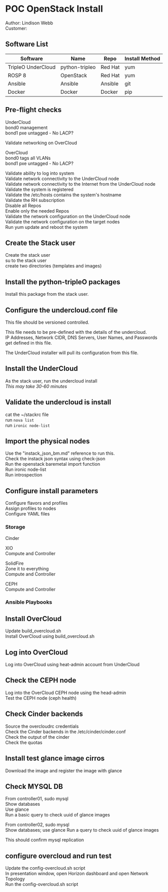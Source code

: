 # POC OpenStack Install

Author: Lindison Webb  
Customer:  

## Software List  

Software | Name | Repo | Install Method
--- | --- | --- | ---
TripleO UnderCloud | python-tripleo | Red Hat | yum
ROSP 8 | OpenStack | Red Hat | yum
Ansible | Ansible | Ansible | git
Docker | Docker | Docker | pip

## Pre-flight checks

UnderCloud  
bond0 management  
bond1 pxe untagged - No LACP?  

Validate networking on OverCloud  

OverCloud  
bond0 tags all VLANs  
bond1 pxe untagged  - No LACP?  

Validate ability to log into system  
Validate network connectivity to the UnderCloud node  
Validate network connectivity to the Internet from the UnderCloud node  
Validate the system is registered  
Validate the /etc/hosts contains the system's hostname  
Validate the RH subscription  
Disable all Repos  
Enable only the needed Repos  
Validate the network configuration on the UnderCloud node  
Validate the network configuration on the target nodes  
Run yum update and reboot the system  

## Create the Stack user
Create the stack user  
su to the stack user  
create two directories (templates and images)  

## Install the python-tripleO packages  

Install this package from the stack user.  

## Configure the undercloud.conf file  

This file should be versioned controlled.  

This file needs to be pre-defined with the details of the undercloud.  
IP Addresses, Network CIDR, DNS Servers, User Names, and Passwords get
defined in this file.  

The UnderCloud installer will pull its configuration from this file.  

## Install the UnderCloud  

As the stack user, run the undercloud install  
*This may take 30-60 minutes*  

## Validate the undercloud is install  

cat the ~/stackrc file  
run `nova list`  
run `ironic node-list`  

## Import the physical nodes  

Use the "instack_json_bm.md" reference to run this.  
Check the instack json syntax using check-json  
Run the openstack baremetal import function  
Run ironic node-list  
Run introspection  

## Configure install parameters

Configure flavors and profiles  
Assign profiles to nodes  
Configure YAML files  

### Storage

Cinder  

XIO  
Compute and Controller  

SolidFire  
Zone it to everything  
Compute and Controller  

CEPH  
Compute and Controller  

### Ansible Playbooks  

## Install OverCloud

Update build_overcloud.sh  
Install OverCloud using build_overcloud.sh  

## Log into OverCloud

Log into OverCloud using heat-admin account from UnderCloud  

## Check the CEPH node  

Log into the OverCloud CEPH node using the head-admin  
Test the CEPH node (ceph health)  

## Check Cinder backends

Source the overcloudrc credentials  
Check the Cinder backends in the /etc/cinder/cinder.conf  
Check the output of the cinder  
Check the quotas  

## Install test glance image cirros  

Download the image and register the image with glance  

## Check MYSQL DB

From controller01, sudo mysql  
Show databases  
Use glance    
Run a basic query to check uuid of glance images  

From controller02, sudo mysql  
Show databases; use glance
Run a query to check uuid of glance images  

This should confirm mysql replication   

## configure overcloud and run test  

Update the config-overcloud.sh script  
In presentation window, open Horizon dashboard and open Network Topology  
Run the config-overcloud.sh script  
